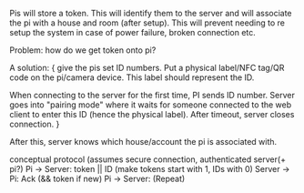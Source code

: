 Pis will store a token. This will identify them to the server and will
associate the pi with a house and room (after setup). This will prevent needing to
re setup the system in case of power failure, broken connection etc.

Problem: how do we get token onto pi?

A solution: {
give the pis set ID numbers. Put a physical label/NFC tag/QR code on the pi/camera device. This label should represent the ID.

When connecting to the server for the first time, PI sends ID number. Server goes into "pairing mode" where it waits for someone connected to the web client to enter this ID (hence the physical label). After timeout, server closes connection.
}

After this, server knows which house/account the pi is associated with.

conceptual protocol (assumes secure connection, authenticated server(+ pi?)
Pi -> Server: token || ID (make tokens start with 1, IDs with 0)
Server -> Pi: Ack (&& token if new)
Pi -> Server: <data> (Repeat)


